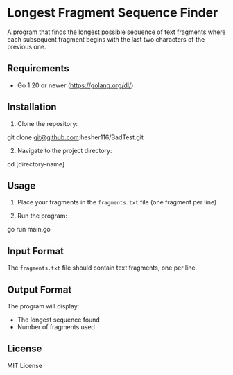 # Longest Fragment Sequence Finder

A program that finds the longest possible sequence of text fragments where each subsequent fragment begins with the last two characters of the previous one.

## Requirements

- Go 1.20 or newer (https://golang.org/dl/)

## Installation

1. Clone the repository:

git clone git@github.com:hesher116/BadTest.git

2. Navigate to the project directory:

cd [directory-name]

## Usage

1. Place your fragments in the `fragments.txt` file (one fragment per line)

2. Run the program:

go run main.go

## Input Format

The `fragments.txt` file should contain text fragments, one per line.

## Output Format

The program will display:
- The longest sequence found
- Number of fragments used

## License

MIT License